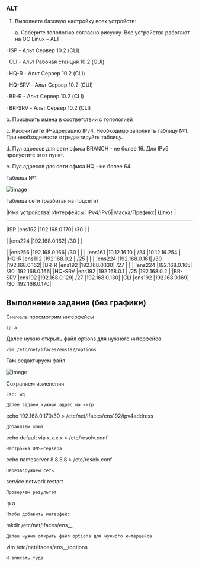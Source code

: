 ### ALT
1. Выполните базовую настройку всех устройств:

	a. Соберите топологию согласно рисунку. Все устройства работают на OC Linux – ALT

· ISP - Альт Сервер 10.2 (CLI)

· CLI - Альт Рабочая станция 10.2 (GUI)

· HQ-R - Альт Сервер 10.2 (CLI)

· HQ-SRV - Альт Сервер 10.2 (GUI)

· BR-R - Альт Сервер 10.2 (CLI)

· BR-SRV - Альт Сервер 10.2 (CLI)

b. Присвоить имена в соответствии с топологией

c. Рассчитайте IP-адресацию IPv4. Необходимо заполнить таблицу №1. При необходимости отредактируйте таблицу.

d. Пул адресов для сети офиса BRANCH - не более 16. Для IPv6 пропустите этот пункт.

e. Пул адресов для сети офиса HQ - не более 64.

Таблица №1


![image](https://github.com/Julia666666666666666666/ALT/assets/148867585/0d007e45-b890-4145-bb39-ab9170d6b64d)

Таблица сети (разбитая на подсети)

|Имя устройства| Интерфейсы| 	IPv4/IPv6| Маска/Префикс| 	Шлюз  |
_______________________________________________________________________
|ISP 	       |ens192     |192.168.0.170| 	/30 	|             |

|              |ens224     |192.168.0.162| 	/30     |             |	

|              |ens256 	   |192.168.0.166| 	/30 	|             |
|              |ens161     |10.12.16.10  |	/24     |10.12.16.254 |
|HQ-R          |ens192     |192.168.0.2  |	/25 	|             |
|              |ens224     |192.168.0.161| 	/30 	|192.168.0.162|
|BR-R          |ens192 	   |192.168.0.130| 	/27 	|             |
|              |ens224     |192.168.0.165| 	/30 	|192.168.0.166|
|HQ-SRV        |ens192 	   |192.168.0.1  |	/25 	|192.168.0.2  |
|BR-SRV        |ens192     |192.168.0.129| 	/27 	|192.168.0.130|
|CLI           |ens192     |192.168.0.169| 	/30 	|192.168.0.170|


## Выполнение задания (без графики)

Сначала просмотрим интерфейсы
```
ip a
```
Далее нужно открыть файл options для нужного интерфейса
```
vim /etc/net/ifaces/ens192/options
```
Там редактируем файл

![image](https://github.com/Julia666666666666666666/ALT/assets/148867585/ebdd6aef-1812-4501-8c5b-3a020a8ebb28)

Сохраняем изменения
```
Esc: wq

Далее задаем нужный адрес на интр:
```
echo 192.168.0.170/30 > /etc/net/ifaces/ens192/ipv4address
```
Добавляем шлюз
```
echo default via x.x.x.x > /etc/resolv.conf
```
Настройка DNS-сервера
```
echo nameserver 8.8.8.8 > /etc/resolv.conf
```
Перезагружаем сеть
```
service network restart
```
Проверяем результат
```
ip a
```
Чтобы добавить интерфейс
```
mkdir /etc/net/ifaces/ens__
```
Далее нужно открыть файл options для нужного интерфейса
```
vim /etc/net/ifaces/ens__/options
```
И вписать туда








